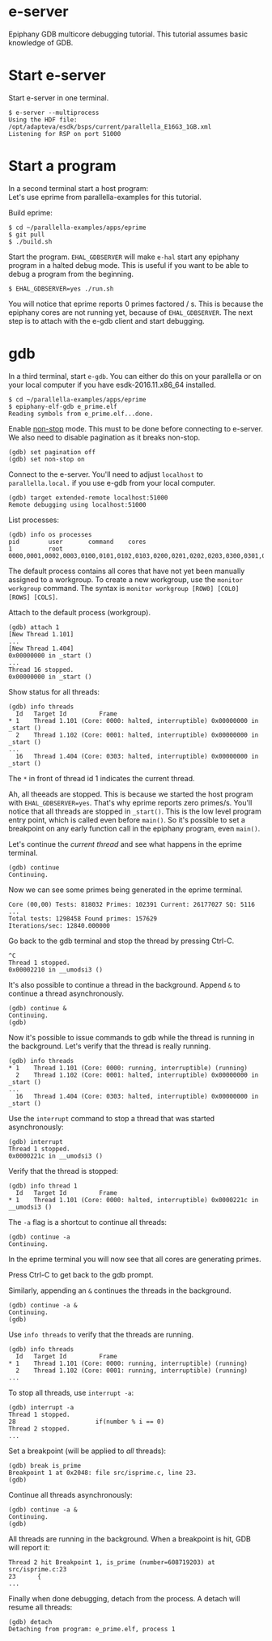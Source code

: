# e-server

Epiphany GDB multicore debugging tutorial.
This tutorial assumes basic knowledge of GDB.

# Start e-server

Start e-server in one terminal.

```
$ e-server --multiprocess
Using the HDF file: /opt/adapteva/esdk/bsps/current/parallella_E16G3_1GB.xml
Listening for RSP on port 51000
```

# Start a program

In a second terminal start a host program:  
Let's use eprime from parallella-examples for this tutorial.  
  
Build eprime:

```
$ cd ~/parallella-examples/apps/eprime
$ git pull
$ ./build.sh
```

Start the program. `EHAL_GDBSERVER` will make `e-hal` start any epiphany
program in a halted debug mode. This is useful if you want to be able to debug
a program from the beginning.

```
$ EHAL_GDBSERVER=yes ./run.sh
```

You will notice that eprime reports 0 primes factored / s. This is because the
epiphany cores are not running yet, because of `EHAL_GDBSERVER`. The next step
is to attach with the e-gdb client and start debugging.

# gdb

In a third terminal, start `e-gdb`. You can either do this on your parallella
or on your local computer if you have esdk-2016.11.x86_64 installed.  

```
$ cd ~/parallella-examples/apps/eprime
$ epiphany-elf-gdb e_prime.elf
Reading symbols from e_prime.elf...done.
```

Enable
[non-stop](https://sourceware.org/gdb/onlinedocs/gdb/Non_002dStop-Mode.html)
mode. This must to be done before connecting to e-server. We also need to
disable pagination as it breaks non-stop.

```
(gdb) set pagination off
(gdb) set non-stop on
```

Connect to the e-server. You'll need to adjust `localhost` to
`parallella.local.` if you use e-gdb from your local computer.

```
(gdb) target extended-remote localhost:51000
Remote debugging using localhost:51000
```

List processes:

```
(gdb) info os processes
pid        user       command    cores
1          root                  0000,0001,0002,0003,0100,0101,0102,0103,0200,0201,0202,0203,0300,0301,0302,0303
```

The default process contains all
cores that have not yet been manually assigned to a workgroup. To create a new
workgroup, use the `monitor workgroup` command. The syntax is `monitor
workgroup [ROW0] [COL0] [ROWS] [COLS]`.

Attach to the default process (workgroup).
```
(gdb) attach 1
[New Thread 1.101]
...
[New Thread 1.404]
0x00000000 in _start ()
...
Thread 16 stopped.
0x00000000 in _start ()
```

Show status for all threads:

```
(gdb) info threads
  Id   Target Id         Frame
* 1    Thread 1.101 (Core: 0000: halted, interruptible) 0x00000000 in _start ()
  2    Thread 1.102 (Core: 0001: halted, interruptible) 0x00000000 in _start ()
...
  16   Thread 1.404 (Core: 0303: halted, interruptible) 0x00000000 in _start ()
```

The `*` in front of thread id 1 indicates the current thread.  
  
Ah, all theeads are stopped. This is because we started the host program with
`EHAL_GDBSERVER=yes`.  That's why eprime reports zero primes/s. You'll notice
that all threads are stopped in `_start()`. This is the low level program entry
point, which is called even before `main()`. So it's possible to set a
breakpoint on any early function call in the epiphany program, even `main()`.
  
  
Let's continue the *current thread* and see what happens in the eprime
terminal.

```
(gdb) continue
Continuing.
```

Now we can see some primes being generated in the eprime terminal.
```
Core (00,00) Tests: 818032 Primes: 102391 Current: 26177027 SQ: 5116
...
Total tests: 1298458 Found primes: 157629
Iterations/sec: 12840.000000
```

Go back to the gdb terminal and stop the thread by pressing Ctrl-C.

```
^C
Thread 1 stopped.
0x00002210 in __umodsi3 ()
```

It's also possible to continue a thread in the background. Append `&` to
continue a thread asynchronously.

```
(gdb) continue &
Continuing.
(gdb)
```

Now it's possible to issue commands to gdb while the thread is running in the
background. Let's verify that the thread is really running.

```
(gdb) info threads
* 1    Thread 1.101 (Core: 0000: running, interruptible) (running)
  2    Thread 1.102 (Core: 0001: halted, interruptible) 0x00000000 in _start ()
...
  16   Thread 1.404 (Core: 0303: halted, interruptible) 0x00000000 in _start ()
```

Use the `interrupt` command to stop a thread that was started asynchronously:

```
(gdb) interrupt
Thread 1 stopped.
0x0000221c in __umodsi3 ()
```

Verify that the thread is stopped:

```
(gdb) info thread 1
  Id   Target Id         Frame
* 1    Thread 1.101 (Core: 0000: halted, interruptible) 0x0000221c in __umodsi3 ()
```

The `-a` flag is a shortcut to continue all threads:

```
(gdb) continue -a
Continuing.
```
In the eprime terminal you will now see that all cores are generating primes.  
  
Press Ctrl-C to get back to the gdb prompt.  
  
Similarly, appending an `&` continues the threads in the background.

```
(gdb) continue -a &
Continuing.
(gdb)
```

Use `info threads` to verify that the threads are running.
```
(gdb) info threads
  Id   Target Id         Frame 
* 1    Thread 1.101 (Core: 0000: running, interruptible) (running)
  2    Thread 1.102 (Core: 0001: running, interruptible) (running)
...
```

To stop all threads, use `interrupt -a`:

```
(gdb) interrupt -a
Thread 1 stopped.
28                      if(number % i == 0)
Thread 2 stopped.
...
```

Set a breakpoint (will be applied to *all* threads):

```
(gdb) break is_prime
Breakpoint 1 at 0x2048: file src/isprime.c, line 23.
(gdb)
```

Continue all threads asynchronously:

```
(gdb) continue -a &
Continuing.
(gdb)
```

All threads are running in the background. When a breakpoint is hit, GDB will
report it:
```
Thread 2 hit Breakpoint 1, is_prime (number=608719203) at src/isprime.c:23
23      {
...
```
  
Finally when done debugging, detach from the process. A detach will resume
all threads:
```
(gdb) detach
Detaching from program: e_prime.elf, process 1
```
